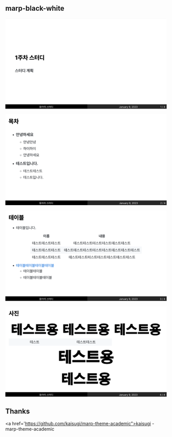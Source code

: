 ## marp-black-white

![1](images/1.png)

![2](images/2.png)

![3](images/3.png)

![4](images/4.png)

## Thanks

<a href='https://github.com/kaisugi/marp-theme-academic">kaisugi - marp-theme-academic</a>
